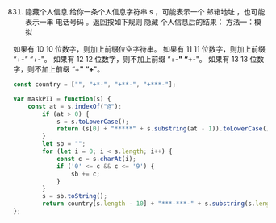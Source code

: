 831. 隐藏个人信息
给你一条个人信息字符串 s ，可能表示一个 邮箱地址 ，也可能表示一串 电话号码 。返回按如下规则 隐藏 个人信息后的结果：
方法一：模拟

如果有 
10
10 位数字，则加上前缀位空字符串。
如果有 
11
11 位数字，则加上前缀 
“+*-"
“+*-"。
如果有 
12
12 位数字，则不加上前缀 
“+**-"
“+**-"。
如果有 
13
13 位数字，则不加上前缀 
“+**"
“+**"。
```javascript
const country = ["", "+*-", "+**-", "+***-"];

var maskPII = function(s) {
    const at = s.indexOf("@");
        if (at > 0) {
            s = s.toLowerCase();
            return (s[0] + "*****" + s.substring(at - 1)).toLowerCase();
        }
        let sb = "";
        for (let i = 0; i < s.length; i++) {
            const c = s.charAt(i);
            if ('0' <= c && c <= '9') {
                sb += c;
            }
        }
        s = sb.toString();
        return country[s.length - 10] + "***-***-" + s.substring(s.length - 4);
};
```